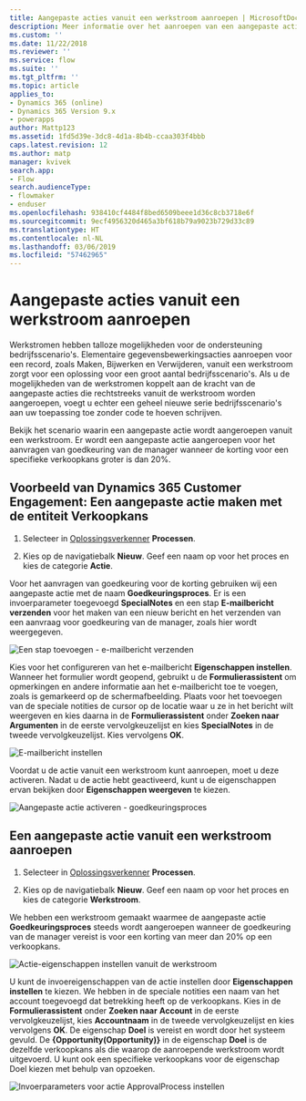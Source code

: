 ```yaml
---
title: Aangepaste acties vanuit een werkstroom aanroepen | MicrosoftDocs
description: Meer informatie over het aanroepen van een aangepaste actie vanuit een werkstroom
ms.custom: ''
ms.date: 11/22/2018
ms.reviewer: ''
ms.service: flow
ms.suite: ''
ms.tgt_pltfrm: ''
ms.topic: article
applies_to:
- Dynamics 365 (online)
- Dynamics 365 Version 9.x
- powerapps
author: Mattp123
ms.assetid: 1fd5d39e-3dc8-4d1a-8b4b-ccaa303f4bbb
caps.latest.revision: 12
ms.author: matp
manager: kvivek
search.app:
- Flow
search.audienceType:
- flowmaker
- enduser
ms.openlocfilehash: 938410cf4484f8bed6509beee1d36c8cb3718e6f
ms.sourcegitcommit: 9ecf4956320d465a3bf618b79a9023b729d33c89
ms.translationtype: HT
ms.contentlocale: nl-NL
ms.lasthandoff: 03/06/2019
ms.locfileid: "57462965"
---
```

# <a name="invoke-custom-actions-from-a-workflow"></a>Aangepaste acties vanuit een werkstroom aanroepen

Werkstromen hebben talloze mogelijkheden voor de ondersteuning bedrijfsscenario's. Elementaire gegevensbewerkingsacties aanroepen voor een record, zoals Maken, Bijwerken en Verwijderen, vanuit een werkstroom zorgt voor een oplossing voor een groot aantal bedrijfsscenario's. Als u de mogelijkheden van de werkstromen koppelt aan de kracht van de aangepaste acties die rechtstreeks vanuit de werkstroom worden aangeroepen, voegt u echter een geheel nieuwe serie bedrijfsscenario's aan uw toepassing toe zonder code te hoeven schrijven.  
  
 Bekijk het scenario waarin een aangepaste actie wordt aangeroepen vanuit een werkstroom. Er wordt een aangepaste actie aangeroepen voor het aanvragen van goedkeuring van de manager wanneer de korting voor een specifieke verkoopkans groter is dan 20%.  
  
<a name="action"></a>   
## <a name="dynamics-365-customer-engagement-example-create-a-custom-action-using-the-opportunity-entity"></a>Voorbeeld van Dynamics 365 Customer Engagement: Een aangepaste actie maken met de entiteit Verkoopkans
  
1. Selecteer in [Oplossingsverkenner](/powerapps/maker/model-driven-apps/advanced-navigation#solution-explorer) **Processen**.  
  
2.  Kies op de navigatiebalk **Nieuw**. Geef een naam op voor het proces en kies de categorie **Actie**.  
  
 Voor het aanvragen van goedkeuring voor de korting gebruiken wij een aangepaste actie met de naam **Goedkeuringsproces**. Er is een invoerparameter toegevoegd **SpecialNotes** en een stap **E-mailbericht verzenden** voor het maken van een nieuw bericht en het verzenden van een aanvraag voor goedkeuring van de manager, zoals hier wordt weergegeven.  
  
 ![Een stap toevoegen &#45; e-mailbericht verzenden](media/enable-custom-action-approval-proces-sadd-email.png "Een stap toevoegen - e-mailbericht verzenden")  
  
 Kies voor het configureren van het e-mailbericht **Eigenschappen instellen**. Wanneer het formulier wordt geopend, gebruikt u de **Formulierassistent** om opmerkingen en andere informatie aan het e-mailbericht toe te voegen, zoals is gemarkeerd op de schermafbeelding. Plaats voor het toevoegen van de speciale notities de cursor op de locatie waar u ze in het bericht wilt weergeven en kies daarna in de **Formulierassistent** onder **Zoeken naar** **Argumenten** in de eerste vervolgkeuzelijst en kies **SpecialNotes** in de tweede vervolgkeuzelijst. Kies vervolgens **OK**.  
  
 ![E-mailbericht instellen](media/enable-custom-action-approval-process-setup-email.png "E-mailbericht instellen")  
  
 Voordat u de actie vanuit een werkstroom kunt aanroepen, moet u deze activeren. Nadat u de actie hebt geactiveerd, kunt u de eigenschappen ervan bekijken door **Eigenschappen weergeven** te kiezen.  
  
 ![Aangepaste actie activeren &#45; goedkeuringsproces](media/enable-custom-action-approval-process-activate-action.png "Aangepaste actie activeren - goedkeuringsproces")  
  
<a name="workflow"></a>   
## <a name="invoke-a-custom-action-from-a-workflow"></a>Een aangepaste actie vanuit een werkstroom aanroepen  
  
1. Selecteer in [Oplossingsverkenner](/powerapps/maker/model-driven-apps/advanced-navigation#solution-explorer) **Processen**.   
  
2.  Kies op de navigatiebalk **Nieuw**. Geef een naam op voor het proces en kies de categorie **Werkstroom**.  
  
 We hebben een werkstroom gemaakt waarmee de aangepaste actie **Goedkeuringsproces** steeds wordt aangeroepen wanneer de goedkeuring van de manager vereist is voor een korting van meer dan 20% op een verkoopkans.  
  
 ![Actie-eigenschappen instellen vanuit de werkstroom](media/enable-custom-action-from-workflow.png "Actie eigenschappen van werkstroom instellen")  
  
 U kunt de invoereigenschappen van de actie instellen door **Eigenschappen instellen** te kiezen. We hebben in de speciale notities een naam van het account toegevoegd dat betrekking heeft op de verkoopkans. Kies in de **Formulierassistent** onder **Zoeken naar** **Account** in de eerste vervolgkeuzelijst, kies **Accountnaam** in de tweede vervolgkeuzelijst en kies vervolgens **OK**. De eigenschap **Doel** is vereist en wordt door het systeem gevuld. De **{Opportunity(Opportunity)}** in de eigenschap **Doel** is de dezelfde verkoopkans als die waarop de aanroepende werkstroom wordt uitgevoerd. U kunt ook een specifieke verkoopkans voor de eigenschap Doel kiezen met behulp van opzoeken.  
  
 ![Invoerparameters voor actie ApprovalProcess instellen](media/enable-customaction-workflow-set-properties.png "Invoerparameters voor actie ApprovalProcess instellen")  
  




